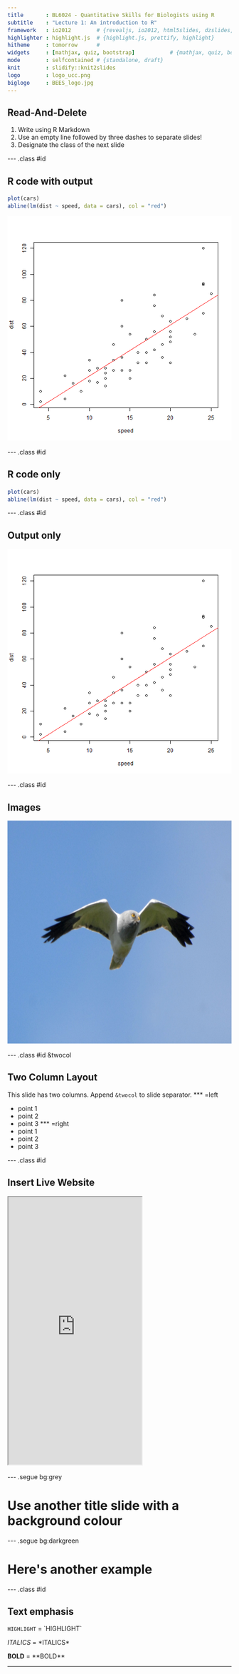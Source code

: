 ```yaml
---
title       : BL6024 - Quantitative Skills for Biologists using R
subtitle    : "Lecture 1: An introduction to R"
framework   : io2012        # {revealjs, io2012, html5slides, dzslides, ...}
highlighter : highlight.js  # {highlight.js, prettify, highlight}
hitheme     : tomorrow      # 
widgets     : [mathjax, quiz, bootstrap]           # {mathjax, quiz, bootstrap}
mode        : selfcontained # {standalone, draft}
knit        : slidify::knit2slides
logo        : logo_ucc.png
biglogo     : BEES_logo.jpg
---
```


## Read-And-Delete

1. Write using R Markdown
2. Use an empty line followed by three dashes to separate slides!
3. Designate the class of the next slide

--- .class #id 

## R code with output


```r
plot(cars)
abline(lm(dist ~ speed, data = cars), col = "red")
```

![plot of chunk unnamed-chunk-1](assets/fig/unnamed-chunk-1-1.png)


--- .class #id 

## R code only


```r
plot(cars)
abline(lm(dist ~ speed, data = cars), col = "red")
```


--- .class #id

## Output only

![plot of chunk unnamed-chunk-3](assets/fig/unnamed-chunk-3-1.png)


--- .class #id

## Images

<div style='text-align: center;'>
    <img src="assets/img/hen_harrier.jpg" style="height:500px"></img>
</div>


--- .class #id &twocol

## Two Column Layout   

This slide has two columns. Append `&twocol` to slide separator.
*** =left
- point 1
- point 2
- point 3
*** =right
- point 1
- point 2
- point 3

--- .class #id

## Insert Live Website

<iframe src = 'http://arcaravaggi.github.io' height='600px'></iframe>

--- .segue bg:grey

# Use another title slide with a background colour

--- .segue bg:darkgreen

# Here's another example

---  .class #id 

## Text emphasis

`HIGHLIGHT` = \`HIGHLIGHT\`

*ITALICS* = \*ITALICS\*

**BOLD** = \*\*BOLD\*\*

---
